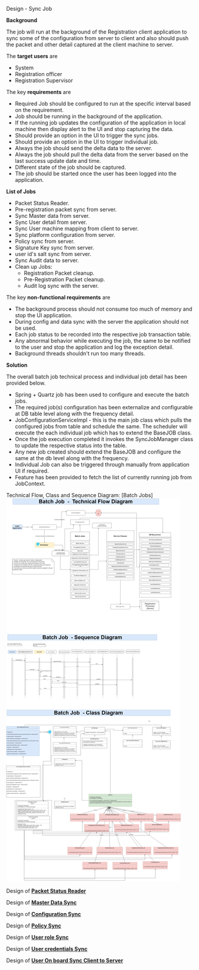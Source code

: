 Design - Sync Job



**Background**

The job will run at the background of the Registration client application to sync some of the configuration from
server to client and also should push the packet and other detail captured at the client machine to server.


The **target users** are

-   System
-   Registration officer
-   Registration Supervisor

The key **requirements** are

-   Required Job should be configured to run at the specific interval based on the requirement.
-   Job should be running in the background of the application.
-   If the running job updates the configuration of the application in local machine 
    then display alert to the UI and stop capturing the data.
-   Should provide an option in the UI to trigger the sync jobs.
-   Should provide an option in the UI to trigger individual job.
-   Always the job should send the delta data to the server.
-   Always the job should pull the delta data from the server based on the last success update date and time.
-   Different state of the job should be captured.
-   The job should be started once the user has been logged into the application.

**List of Jobs**
-   Packet Status Reader.
-   Pre-registration packet sync from server.
-   Sync Master data from server.
-   Sync User detail from server.
-   Sync User machine mapping from client to server.
-   Sync platform configuration from server.
-   Policy sync from server.
-   Signature Key sync from server.
-   user id's salt sync from server.
-   Sync Audit data to server.
-   Clean up Jobs:
    - Registration Packet cleanup.
    - Pre-Registration Packet cleanup.
    - Audit log sync with the server.

The key **non-functional requirements** are
-   The background process should not consume too much of memory and stop the UI application.
-   During config and data sync with the server the application should not be used.
-   Each job status to be recorded into the respective job transaction table.
-   Any abnormal behavior while executing the job, the same to be notified to the user and stop the application and log the exception detail.
-   Background threads shouldn't run too many threads. 

**Solution**

The overall batch job technical process and individual job detail has been provided below.

-   Spring + Quartz job has been used to configure and execute the batch jobs.  
-   The required job(s) configuration has been externalize and configurable at DB table level along with the frequency detail. 
-   JobConfigurationServiceImpl - this is the main job class which pulls the configured jobs from table and schedule the same. 
    The scheduler will execute the each individual job which has to extend the BaseJOB class. 
-   Once the job execution completed it invokes the SyncJobManager class to update the respective status into the table.
-   Any new job created should extend the BaseJOB and configure the same at the db level along with the frequency. 
-   Individual Job can also be triggered through manually from application UI if required. 
-   Feature has been provided to fetch the list of currently running job from JobContext.
	

Technical Flow, Class and Sequence Diagram: [Batch Jobs]
![Class and Sync job sequence diagram](_images/registration-sync-batch-jobs.jpg)

Design of **[Packet Status Reader](registration-packetstatusreader.md)**

Design of **[Master Data Sync](registration-master-data-Sync.md)**

Design of **[Configuration Sync](registration-config-Sync.md)**

Design of **[Policy Sync](registration-policy-sync.md)**

Design of **[User role Sync](registration_user_role_sync.md)**

Design of **[User credentials Sync](registration-login-credentials-sync.md)**

Design of **[User On board Sync Client to Server](registration-sync_user_mapping_client_to_server.md)**
